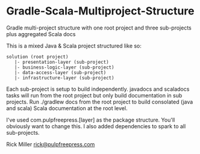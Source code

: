 # Gradle-Scala-Multiproject-Structure
Gradle multi-project structure with one root project and three sub-projects plus aggregated Scala docs

This is a mixed Java & Scala project structured like so:

    solution (root project)
       |- presentation-layer (sub-project)
       |- business-logic-layer (sub-project)
       |- data-access-layer (sub-project)
       |- infrastructure-layer (sub-project)

 Each sub-project is setup to build independently.
 javadocs and scaladocs tasks will run from the root project but only build documentation in sub projects. 
 Run ./gradlew docs from the root project to build consolated (java and scala) Scala documentation at the root level.
 
 I've used com.pulpfreepress.[layer] as the package structure. You'll obviously want to change this. I also added dependencies to spark to all sub-projects. 
 
 Rick Miller
 rick@pulpfreepress.com
